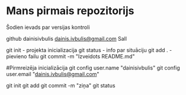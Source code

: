 # Mans pirmais repozitorijs

Šodien ievads par versijas kontroli


github
dainisivbulis
dainis.ivbulis@gmail.com
Sall


git init - projekta inicializacija
git status - info par situāciju
git add . - pievieno failu
git commit -m "Izveidots README.md"


#Pirmreizēja inicializācija
git config user.name "dainisivbulis"
git config user.email "dainis.ivbulis@gmail.com"


git init
git add
git commit -m "ziņa"
git status